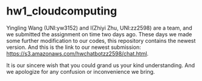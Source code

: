 # hw1_cloudcomputing

Yingling Wang (UNI:yw3152) and I(Zhiyi Zhu, UNI:zz2598) are a team, and we submitted the assignment on time two days ago. 
These days we made some further modification to our codes, this repository contains the newest version. And this is the link 
to our newest submission: https://s3.amazonaws.com/hwchatbotzz2598/chat.html.

It is our sincere wish that you could grand us your kind understanding. And we apologize for any confusion or inconvenience 
we bring.
